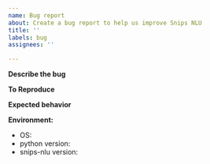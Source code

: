 ```yaml
---
name: Bug report
about: Create a bug report to help us improve Snips NLU
title: ''
labels: bug
assignees: ''

---
```


**Describe the bug**
<!-- A clear and concise description of what the bug is. -->

**To Reproduce**
<!-- Please provide steps and data to reproduce the issue, with a minimal example if possible -->

**Expected behavior**
<!-- A clear and concise description of what you expected to happen. -->

**Environment:**
 - OS:
 - python version:
 - snips-nlu version:
